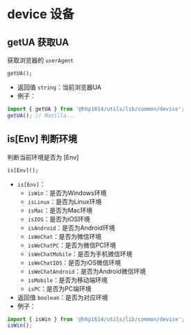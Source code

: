 # device 设备

## getUA 获取UA

获取浏览器的 `userAgent`

```text
getUA();
```

- 返回值 `string`：当前浏览器UA
- 例子：
```js
import { getUA } from '@hhp1614/utils/lib/common/device';
getUA(); // Mozilla...
```

## is[Env] 判断环境

判断当前环境是否为 [Env]

```text
is[Env]();
```

- `is[Env]`：
    - `isWin`：是否为Windows环境
    - `isLinux`：是否为Linux环境
    - `isMac`：是否为Mac环境
    - `isIOS`：是否为iOS环境
    - `isAndroid`：是否为Android环境
    - `isWeChat`：是否为微信环境
    - `isWeChatPC`：是否为微信PC环境
    - `isWeChatMobile`：是否为手机微信环境
    - `isWeChatIOS`：是否为iOS微信环境
    - `isWeChatAndroid`：是否为Android微信环境
    - `isMobile`：是否为移动端环境
    - `isPC`：是否为PC端环境
- 返回值 `boolean`：是否为对应环境
- 例子：
```js
import { isWin } from '@hhp1614/utils/lib/common/device';
isWin();
```
